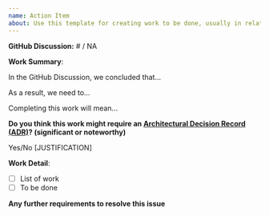 ```yaml
---
name: Action Item
about: Use this template for creating work to be done, usually in relation to a GitHub Discussion
---
```


**GitHub Discussion:** # / NA

**Work Summary**:
<!-- These are some suggestions to get you started, but feel free to write your own from scratch -->
In the GitHub Discussion, we concluded that...

As a result, we need to...

Completing this work will mean...

**Do you think this work might require an [Architectural Decision Record (ADR)](https://github.com/json-schema-org/community/blob/main/CONTRIBUTING.md#key-architectural-decisions)? (significant or noteworthy)**

Yes/No
[JUSTIFICATION]

**Work Detail**:
<!-- Each item in this list may be a single Pull Request or a single PR may cover multiple  -->
- [ ] List of work
- [ ] To be done

**Any further requirements to resolve this issue**
